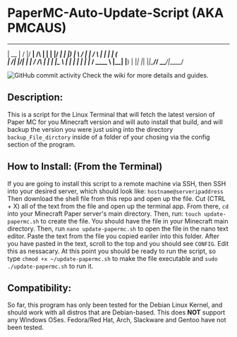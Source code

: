 # PaperMC-Auto-Update-Script (AKA PMCAUS)
  _____  __  __  _____         _    _  _____ 
 |  __ \|  \/  |/ ____|   /\  | |  | |/ ____|
 | |__) | \  / | |       /  \ | |  | | (___  
 |  ___/| |\/| | |      / /\ \| |  | |\___ \ 
 | |    | |  | | |____ / ____ \ |__| |____) |
 |_|    |_|  |_|\_____/_/    \_\____/|_____/ 
                                             
![GitHub commit activity](https://img.shields.io/github/commit-activity/m/Nategarstka/PaperMC-Auto-Update-Script)
Check the wiki for more details and guides.
## Description:
This is a script for the Linux Terminal that will fetch the latest version of Paper MC for you Minecraft version and will auto install that build, and will backup the version you were just using into the directory ```backup_File_dirctory``` inside of a folder of your chosing via the config section of the program. 

## How to Install: (From the Terminal)
If you are going to install this script to a remote machine via SSH, then SSH into your desired server, which should look like: ```hostname@serveripaddress``` Then download the shell file from this repo and open up the file. Cut (CTRL + X) all of the text from the file and open up the terminal app. From there, ```cd``` into your Minecraft Paper server's main directory. Then, run: ```touch update-papermc.sh``` to create the file. You should have the file in your Minecraft main directory. Then, run ```nano update-papermc.sh``` to open the file in the nano text editor. Paste the text from the file you copied eariler into this folder. After you have pasted in the text, scroll to the top and you should see ```CONFIG```. Edit this as nessacary. At this point you should be ready to run the script, so type ```chmod +x ~/update-papermc.sh``` to make the file executable and ```sudo ./update-papermc.sh``` to run it.
 

## Compatibility:
So far, this program has only been tested for the Debian Linux Kernel, and should work with all distros that are Debian-based. This does <b>NOT</b> support any Windows OSes. Fedora/Red Hat, Arch, Slackware and Gentoo have not been tested.
